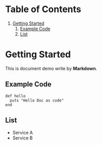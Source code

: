 
# Table of Contents

1.  [Getting Started](#orgf5ad14c)
    1.  [Example Code](#org48bd7c8)
    2.  [List](#org66b8483)



<a id="orgf5ad14c"></a>

# Getting Started

This is document demo write by **Markdown**.


<a id="org48bd7c8"></a>

## Example Code

    def hello
      puts "Hello Doc as code"
    end


<a id="org66b8483"></a>

## List

-   Service A
-   Service B

